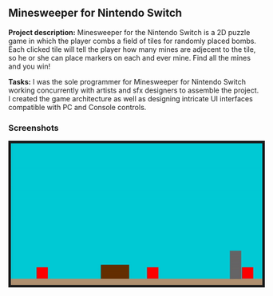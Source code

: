 ## Minesweeper for Nintendo Switch

**Project description:** Minesweeper for the Nintendo Switch is a 2D puzzle game in which the player combs a field of tiles for randomly placed bombs. Each clicked tile will tell the player how many mines are adjecent to the tile, so he or she can place markers on each and ever mine. Find all the mines and you win!

**Tasks:** I was the sole programmer for Minesweeper for Nintendo Switch working concurrently with artists and sfx designers to assemble the project. I created the game architecture as well as designing intricate UI interfaces compatible with PC and Console controls. 

### Screenshots

<img src="images/NintendoLabo/LaboGif.gif" border="5"/>
